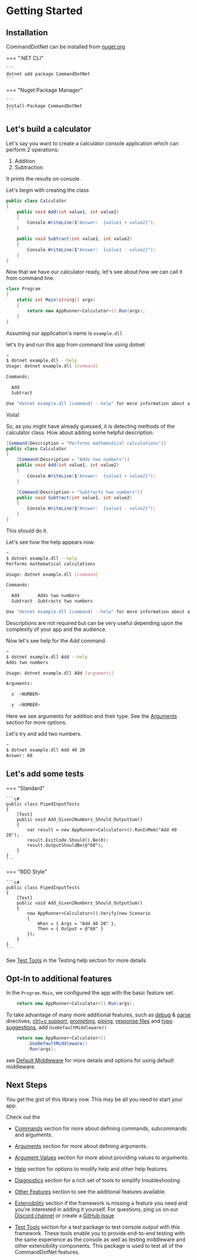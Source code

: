 # Getting Started

## Installation

CommandDotNet can be installed from [nuget.org](https://www.nuget.org/packages/CommandDotNet/)

=== ".NET CLI"

    ```
    dotnet add package CommandDotNet
    ```


=== "Nuget Package Manager"

    ```
    Install-Package CommandDotNet
    ```
    
## Let's build a calculator

Let's say you want to create a calculator console application which can perform 2 operations:

1. Addition
2. Subtraction

It prints the results on console.

Let's begin with creating the class

```c#
public class Calculator
{
    public void Add(int value1, int value2)
    {
        Console.WriteLine($"Answer:  {value1 + value2}");
    }

    public void Subtract(int value1, int value2)
    {
        Console.WriteLine($"Answer:  {value1 - value2}");
    }
}
```

Now that we have our calculator ready, let's see about how we can call it from command line.


```c#
class Program
{
    static int Main(string[] args)
    {
        return new AppRunner<Calculator>().Run(args);
    }
}
```

Assuming our application's name is `example.dll`

let's try and run this app from command line using dotnet

```bash
~
$ dotnet example.dll --help
Usage: dotnet example.dll [command]

Commands:

  Add
  Subtract

Use "dotnet example.dll [command] --help" for more information about a command.

```

Voila!

So, as you might have already guessed, it is detecting methods of the calculator class. How about adding some helpful description.

```c#
[Command(Description = "Performs mathematical calculations")]
public class Calculator
{
    [Command(Description = "Adds two numbers")]
    public void Add(int value1, int value2)
    {
        Console.WriteLine($"Answer:  {value1 + value2}");
    }

    [Command(Description = "Subtracts two numbers")]
    public void Subtract(int value1, int value2)
    {
        Console.WriteLine($"Answer:  {value1 - value2}");
    }
}
```

This should do it.

Let's see how the help appears now.

```bash
~
$ dotnet example.dll --help
Performs mathematical calculations

Usage: dotnet example.dll [command]

Commands:

  Add       Adds two numbers
  Subtract  Subtracts two numbers

Use "dotnet example.dll [command] --help" for more information about a command.

```

Descriptions are not required but can be very useful depending upon the complexity of your app and the audience.

Now let's see help for the _Add_ command.

```bash
~
$ dotnet example.dll Add --help
Adds two numbers

Usage: dotnet example.dll Add [arguments]

Arguments:

  x  <NUMBER>

  y  <NUMBER>
```

Here we see arguments for addition and their type.  See the [Arguments](Arguments/arguments.md) section for more options.

Let's try and add two numbers.

```bash
~
$ dotnet example.dll Add 40 20
Answer: 60
```

## Let's add some tests

=== "Standard"

    ```c#
    public class PipedInputTests
    {
        [Test]
        public void Add_Given2Numbers_Should_OutputSum()
        {
            var result = new AppRunner<Calculator>().RunInMem("Add 40 20");
            result.ExitCode.Should().Be(0);
            result.OutputShouldBe(@"60");
        }
    }
    ```

=== "BDD Style"

    ```c#
    public class PipedInputTests
    {
        [Test]
        public void Add_Given2Numbers_Should_OutputSum()
        {
            new AppRunner<Calculator>().Verify(new Scenario
            {
                When = { Args = "Add 40 20" },
                Then = { Output = @"60" }
            });
        }
    }
    ```

See [Test Tools](TestTools/overview.md) in the Testing help section for more details 

## Opt-In to additional features

In the `Program.Main`, we configured the app with the basic feature set.
```c#
    return new AppRunner<Calculator>().Run(args);
```

To take advantage of many more additional features, such as
[debug](Diagnostics/debug-directive.md) & [parse](Diagnostics/parse-directive) directives,
[ctrl+c support](OtherFeatures/cancellation.md),
[prompting](ArgumentValues/prompting.md),
[piping](ArgumentValues/piped-arguments.md),
[response files](ArgumentValues/response-files.md) and [typo suggestions](Help/typo-suggestions.md), add `UseDefaultMiddleware()`

```c#
    return new AppRunner<Calculator>()
        .UseDefaultMiddleware()
        .Run(args);
```

see [Default Middleware](OtherFeatures/default-middleware.md) for more details and options for using default middleware.

## Next Steps

You get the gist of this library now. This may be all you need to start your app.

Check out the

* [Commands](Commands/commands.md) section for more about defining commands, subcommands and arguments.

* [Arguments](Arguments/arguments.md) section for more about defining arguments.

* [Argument Values](ArgumentValues/argument-separator.md) section for more about providing values to arguments.

* [Help](Help/help.md) section for options to modify help and other help features. 
 
* [Diagnostics](Diagnostics/app-version.md) section for a rich set of tools to simplify troubleshooting

* [Other Features](OtherFeatures/default-middleware.md) section to see the additional features available.

* [Extensibility](Extensibility/directives.md) section if the framework is missing a feature you need and you're interested in adding it yourself. For questions, ping us on our [Discord channel](https://discord.gg/QFxKSeG) or create a [GitHub Issue](https://github.com/bilal-fazlani/commanddotnet/issues)

* [Test Tools](TestTools/overview.md) section for a test package to test console output with this framework. These tools enable you to provide end-to-end testing with the same experience as the console as well as testing middleware and other extensibility components. This package is used to test all of the CommandDotNet features.